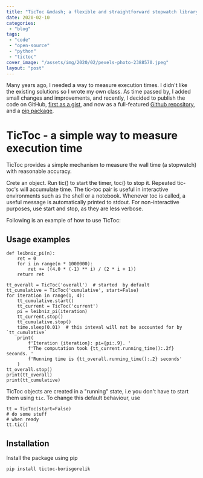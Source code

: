 ```yaml
---
title: "TicToc &mdash; a flexible and straightforward stopwatch library for Python."
date: 2020-02-10
categories: 
 - "blog"
tags: 
 - "code"
 - "open-source"
 - "python"
 - "tictoc"
cover_image: "/assets/img/2020/02/pexels-photo-2388570.jpeg"
layout: "post"
---
```


Many years ago, I needed a way to measure execution times. I didn't like the existing solutions so I wrote my own class. As time passed by, I added small changes and improvements, and recently, I decided to publish the code on GitHub, [first as a gist](https://gorelik.net/2018/02/09/measuring-the-wall-time-in-python-programs/), and now as a full-featured [Github repository](https://github.com/bgbg/tictoc), and a [pip package](https://pypi.org/project/tictoc-borisgorelik/).

# TicToc - a simple way to measure execution time

TicToc provides a simple mechanism to measure the wall time (a stopwatch) with reasonable accuracy.

Crete an object. Run tic() to start the timer, toc() to stop it. Repeated tic-toc's will accumulate time. The tic-toc pair is useful in interactive environments such as the shell or a notebook. Whenever toc is called, a useful message is automatically printed to stdout. For non-interactive purposes, use start and stop, as they are less verbose.

Following is an example of how to use TicToc:

## Usage examples

    def leibniz_pi(n):
        ret = 0
        for i in range(n * 1000000):
            ret += ((4.0 * (-1) ** i) / (2 * i + 1))
        return ret
    
    tt_overall = TicToc('overall')  # started  by default
    tt_cumulative = TicToc('cumulative', start=False)
    for iteration in range(1, 4):
        tt_cumulative.start()
        tt_current = TicToc('current')
        pi = leibniz_pi(iteration)
        tt_current.stop()
        tt_cumulative.stop()
        time.sleep(0.01)  # this inteval will not be accounted for by `tt_cumulative`
        print(
            f'Iteration {iteration}: pi={pi:.9}. '
            f'The computation took {tt_current.running_time():.2f} seconds. '
            f'Running time is {tt_overall.running_time():.2} seconds'
        )
    tt_overall.stop()
    print(tt_overall)
    print(tt_cumulative)

TicToc objects are created in a "running" state, i.e you don't have to start them using `tic`. To change this default behaviour, use

    tt = TicToc(start=False)
    # do some stuff
    # when ready
    tt.tic()

## Installation

Install the package using pip

`pip install tictoc-borisgorelik`
